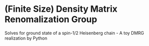 # (Finite Size) Density Matrix Renomalization Group

Solves for ground state of a spin-1/2 Heisenberg chain - A toy DMRG realization by Python
